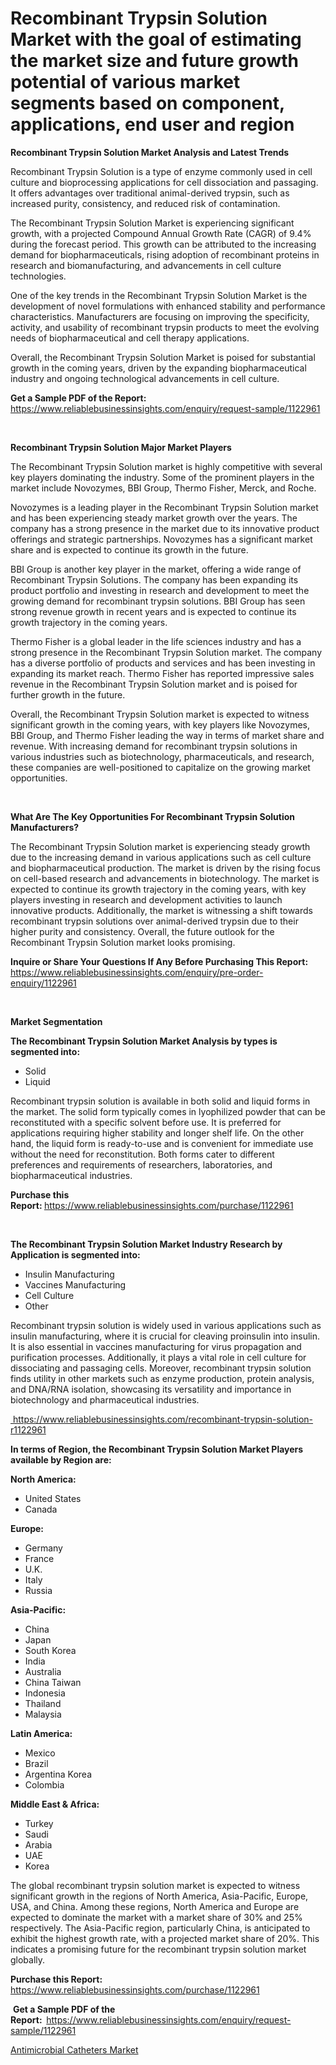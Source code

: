 <p><h1>Recombinant Trypsin Solution Market with the goal of estimating the market size and future growth potential of various market segments based on component, applications, end user and region</h1></p><p><strong>Recombinant Trypsin Solution Market Analysis and Latest Trends</strong></p>
<p><p>Recombinant Trypsin Solution is a type of enzyme commonly used in cell culture and bioprocessing applications for cell dissociation and passaging. It offers advantages over traditional animal-derived trypsin, such as increased purity, consistency, and reduced risk of contamination.</p><p>The Recombinant Trypsin Solution Market is experiencing significant growth, with a projected Compound Annual Growth Rate (CAGR) of 9.4% during the forecast period. This growth can be attributed to the increasing demand for biopharmaceuticals, rising adoption of recombinant proteins in research and biomanufacturing, and advancements in cell culture technologies.</p><p>One of the key trends in the Recombinant Trypsin Solution Market is the development of novel formulations with enhanced stability and performance characteristics. Manufacturers are focusing on improving the specificity, activity, and usability of recombinant trypsin products to meet the evolving needs of biopharmaceutical and cell therapy applications.</p><p>Overall, the Recombinant Trypsin Solution Market is poised for substantial growth in the coming years, driven by the expanding biopharmaceutical industry and ongoing technological advancements in cell culture.</p></p>
<p><strong>Get a Sample PDF of the Report:&nbsp;</strong> <a href="https://www.reliablebusinessinsights.com/enquiry/request-sample/1122961">https://www.reliablebusinessinsights.com/enquiry/request-sample/1122961</a></p>
<p>&nbsp;</p>
<p><strong>Recombinant Trypsin Solution Major Market Players</strong></p>
<p><p>The Recombinant Trypsin Solution market is highly competitive with several key players dominating the industry. Some of the prominent players in the market include Novozymes, BBI Group, Thermo Fisher, Merck, and Roche. </p><p>Novozymes is a leading player in the Recombinant Trypsin Solution market and has been experiencing steady market growth over the years. The company has a strong presence in the market due to its innovative product offerings and strategic partnerships. Novozymes has a significant market share and is expected to continue its growth in the future.</p><p>BBI Group is another key player in the market, offering a wide range of Recombinant Trypsin Solutions. The company has been expanding its product portfolio and investing in research and development to meet the growing demand for recombinant trypsin solutions. BBI Group has seen strong revenue growth in recent years and is expected to continue its growth trajectory in the coming years.</p><p>Thermo Fisher is a global leader in the life sciences industry and has a strong presence in the Recombinant Trypsin Solution market. The company has a diverse portfolio of products and services and has been investing in expanding its market reach. Thermo Fisher has reported impressive sales revenue in the Recombinant Trypsin Solution market and is poised for further growth in the future.</p><p>Overall, the Recombinant Trypsin Solution market is expected to witness significant growth in the coming years, with key players like Novozymes, BBI Group, and Thermo Fisher leading the way in terms of market share and revenue. With increasing demand for recombinant trypsin solutions in various industries such as biotechnology, pharmaceuticals, and research, these companies are well-positioned to capitalize on the growing market opportunities.</p></p>
<p>&nbsp;</p>
<p><strong>What Are The Key Opportunities For Recombinant Trypsin Solution Manufacturers?</strong></p>
<p><p>The Recombinant Trypsin Solution market is experiencing steady growth due to the increasing demand in various applications such as cell culture and biopharmaceutical production. The market is driven by the rising focus on cell-based research and advancements in biotechnology. The market is expected to continue its growth trajectory in the coming years, with key players investing in research and development activities to launch innovative products. Additionally, the market is witnessing a shift towards recombinant trypsin solutions over animal-derived trypsin due to their higher purity and consistency. Overall, the future outlook for the Recombinant Trypsin Solution market looks promising.</p></p>
<p><strong>Inquire or Share Your Questions If Any Before Purchasing This Report:</strong> <a href="https://www.reliablebusinessinsights.com/enquiry/pre-order-enquiry/1122961">https://www.reliablebusinessinsights.com/enquiry/pre-order-enquiry/1122961</a></p>
<p>&nbsp;</p>
<p><strong>Market Segmentation</strong></p>
<p><strong>The Recombinant Trypsin Solution Market Analysis by types is segmented into:</strong></p>
<p><ul><li>Solid</li><li>Liquid</li></ul></p>
<p><p>Recombinant trypsin solution is available in both solid and liquid forms in the market. The solid form typically comes in lyophilized powder that can be reconstituted with a specific solvent before use. It is preferred for applications requiring higher stability and longer shelf life. On the other hand, the liquid form is ready-to-use and is convenient for immediate use without the need for reconstitution. Both forms cater to different preferences and requirements of researchers, laboratories, and biopharmaceutical industries.</p></p>
<p><strong>Purchase this Report:&nbsp;</strong><a href="https://www.reliablebusinessinsights.com/purchase/1122961">https://www.reliablebusinessinsights.com/purchase/1122961</a></p>
<p>&nbsp;</p>
<p><strong>The Recombinant Trypsin Solution Market Industry Research by Application is segmented into:</strong></p>
<p><ul><li>Insulin Manufacturing</li><li>Vaccines Manufacturing</li><li>Cell Culture</li><li>Other</li></ul></p>
<p><p>Recombinant trypsin solution is widely used in various applications such as insulin manufacturing, where it is crucial for cleaving proinsulin into insulin. It is also essential in vaccines manufacturing for virus propagation and purification processes. Additionally, it plays a vital role in cell culture for dissociating and passaging cells. Moreover, recombinant trypsin solution finds utility in other markets such as enzyme production, protein analysis, and DNA/RNA isolation, showcasing its versatility and importance in biotechnology and pharmaceutical industries.</p></p>
<p><a href="https://www.reliablebusinessinsights.com/recombinant-trypsin-solution-r1122961">&nbsp;https://www.reliablebusinessinsights.com/recombinant-trypsin-solution-r1122961</a></p>
<p><strong>In terms of Region, the Recombinant Trypsin Solution Market Players available by Region are:</strong></p>
<p>
    <p> <strong> North America: </strong>
        <ul>
            <li>United States</li>
            <li>Canada</li>
        </ul>
        </p> 
    <p> <strong> Europe: </strong>
        <ul>
            <li>Germany</li>
            <li>France</li>
            <li>U.K.</li>
            <li>Italy</li>
            <li>Russia</li>
        </ul>
        </p> 
    <p> <strong> Asia-Pacific: </strong>
        <ul>
            <li>China</li>
            <li>Japan</li>
            <li>South Korea</li>
            <li>India</li>
            <li>Australia</li>
            <li>China Taiwan</li>
            <li>Indonesia</li>
            <li>Thailand</li>
            <li>Malaysia</li>
        </ul>
        </p> 
    <p> <strong> Latin America: </strong>
        <ul>
            <li>Mexico</li>
            <li>Brazil</li>
            <li>Argentina Korea</li>
            <li>Colombia</li>
        </ul>
        </p> 
    <p> <strong> Middle East & Africa: </strong>
        <ul>
            <li>Turkey</li>
            <li>Saudi</li>
            <li>Arabia</li>
            <li>UAE</li>
            <li>Korea</li>
        </ul>
    </p>
    </p>
<p><p>The global recombinant trypsin solution market is expected to witness significant growth in the regions of North America, Asia-Pacific, Europe, USA, and China. Among these regions, North America and Europe are expected to dominate the market with a market share of 30% and 25% respectively. The Asia-Pacific region, particularly China, is anticipated to exhibit the highest growth rate, with a projected market share of 20%. This indicates a promising future for the recombinant trypsin solution market globally.</p></p>
<p><strong>Purchase this Report: </strong><a href="https://www.reliablebusinessinsights.com/purchase/1122961">https://www.reliablebusinessinsights.com/purchase/1122961</a></p>
<p>&nbsp;<strong>Get a Sample PDF of the Report:&nbsp;&nbsp;</strong><a href="https://www.reliablebusinessinsights.com/enquiry/request-sample/1122961">https://www.reliablebusinessinsights.com/enquiry/request-sample/1122961</a></p>
<p><strong></strong></p>
<p><p><a href="https://view.publitas.com/reportprime-1/antimicrobial-catheters-market-report-by-product-type-antibiotic-coating-catheters-silver-coating-catheters-end-use-urinary-vascular-access-others-and-region-2024-2031/">Antimicrobial Catheters Market</a></p></p>